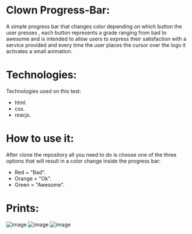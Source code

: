 # Clown Progress-Bar:
A simple progress bar that changes color depending on which button the user presses , each button represents a grade ranging from bad to awesome and is intended to allow users to express their satisfaction with a service provided and every time the user places the cursor over the logo it activates a small animation.

# Technologies:
Technologies used on this test:
- html.
- css.
- reacjs.

# How to use it:
After clone the repository all you need to do is choose one of the three options that will result in a color change inside the progress bar:
- Red = "Bad".
- Orange = "Ok".
- Green = "Awesome".

# Prints:

![image](https://user-images.githubusercontent.com/74571057/121968891-87d32300-cd49-11eb-8993-6c4d5444c9a0.png)
![image](https://user-images.githubusercontent.com/74571057/121968696-2743e600-cd49-11eb-8c13-bd0c65bbd6c1.png)
![image](https://user-images.githubusercontent.com/74571057/121968756-45a9e180-cd49-11eb-97f4-55985389c119.png)


